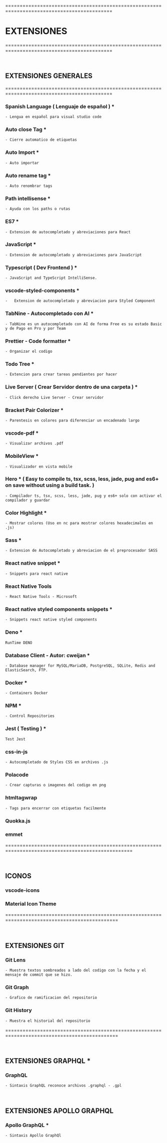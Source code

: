 <br>

===========================================================================================
# EXTENSIONES
===========================================================================================

<br>

## EXTENSIONES GENERALES

===========================================================================================

### Spanish Language  ( Lenguaje de español )   *
    - Lengua en español para visual studio code


### Auto close Tag *
    - Cierre automatico de etiquetas


### Auto Import *
    - Auto importar


### Auto rename tag * 
    - Auto renombrar tags


### Path intellisense *
    - Ayuda con los paths o rutas

### ES7     *
    - Extension de autocompletado y abreviaciones para React


### JavaScript      *
    - Extension de autocompletado y abreviaciones para JavaScript 


### Typescript ( Dev Frontend ) *
    - JavaScript and TypeScript IntelliSense.


### vscode-styled-components        *
    -   Extension de autocompletado y abreviacion para Styled Component


### TabNine - Autocompletado con AI     *
    - TabNine es un autocompletado con AI de forma Free es su estado Basic y de Pago en Pro y por Team


### Prettier - Code formatter   *
    - Organizar el codigo

### Todo Tree   *
    - Extencion para crear tareas pendientes por hacer 


### Live Server ( Crear Servidor dentro de una carpeta )    *
    - Click derecho Live Server - Crear servidor


### Bracket Pair Colorizer *
    - Parentesis en colores para diferenciar un encadenado largo


### vscode-pdf  *
    - Visualizar archivos .pdf


### MobileView *
    - Visualizador en vista mobile


### Hero * ( Easy to compile ts, tsx, scss, less, jade, pug and es6+ on save without using a build task. )
    - Compilador ts, tsx, scss, less, jade, pug y es6+ solo con activar el compilador y guardar 


### Color Highlight     *
    - Mostrar colores (Uso en nc para mostrar colores hexadecimales en .js)


### Sass        *
    - Extension de Autocompletado y abreviacion de el preprocesador SASS


### React native snippet *
    - Snippets para react native


### React Native Tools
    - React Native Tools - Microsoft


### React native styled components snippets *
    - Snippets react native styled components


### Deno *
    RunTime DENO

    
### Database Client - Autor: cweijan *
    - Database manager for MySQL/MariaDB, PostgreSQL, SQLite, Redis and ElasticSearch, FTP.


### Docker *
    - Containers Docker


### NPM *
    - Control Repositories


### Jest ( Testing ) *
    Test Jest


### css-in-js
    - Autocompletado de Styles CSS en archivos .js


### Polacode
    - Crear capturas o imagenes del codigo en png 




### htmltagwrap
    - Tags para encerrar con etiquetas facilmente


### Quokka.js



### emmet



==================================================================================================

<br>

## ICONOS

### vscode-icons

### Material Icon Theme

=============================================================================================

<br>

## EXTENSIONES GIT

### Git Lens
    - Muestra textos sombreados a lado del codigo con la fecha y el mensaje de commit que se hizo.

### Git Graph
    - Grafico de ramificacion del repositorio

### Git History
    - Muestra el historial del repositorio


=============================================================================================

<br>

## EXTENSIONES GRAPHQL *

###  GraphQL
    - Sintaxis GraphQL reconoce archivos .graphql - .gpl


<br>


## EXTENSIONES APOLLO GRAPHQL

### Apollo GraphQL *
    - Sintaxis Apollo GraphQl



